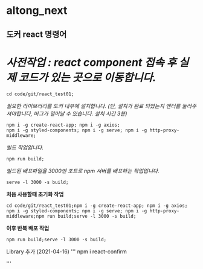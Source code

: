 
altong_next
===========


도커 react 명령어
-----------------

# *사전작업 : react component 접속 후 실제 코드가 있는 곳으로 이동합니다.*
```
cd code/git/react_test01;
```
*필요한 라이브러리를 도커 내부에 설치합니다. (단, 설치가 완료 되었는지 엔터를 눌러주셔야합니다, 버그가 일어날 수 있습니다. 설치 시간 3분)*
```
npm i -g create-react-app; npm i -g axios;
npm i -g styled-components; npm i -g serve; npm i -g http-proxy-middleware;
```

*빌드 작업입니다.*
```
npm run build;
```
*빌드된 배포파일을 3000번 포트로 npm 서버를 배포하는 작업입니다.*
```
serve -l 3000 -s build;
```


**처음 사용할때 초기화 작업**
```
cd code/git/react_test01;npm i -g create-react-app; npm i -g axios; npm i -g styled-components; npm i -g serve; npm i -g http-proxy-middleware;npm run build;serve -l 3000 -s build;
```

**이후 반복 배포 작업**
```
npm run build;serve -l 3000 -s build;
```


Library 추가 (2021-04-16)
'''
npm i react-confirm

'''
